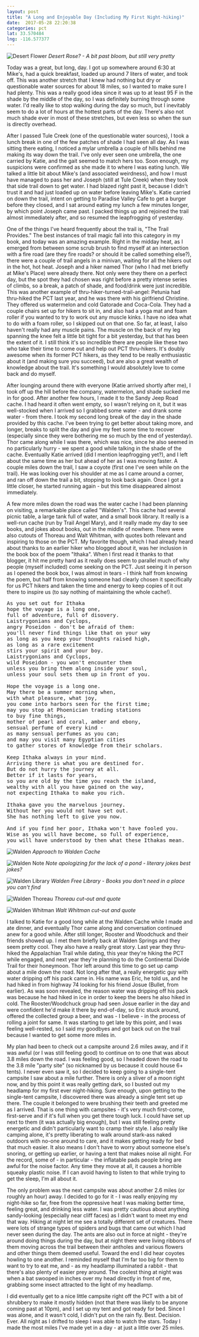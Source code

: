 ```yaml
---
layout: post
title: "A Long and Enjoyable Day (Including My First Night-hiking)"
date:  2017-05-28 22:20:38
categories: pct
lat: 33.570484
lng: -116.577377
---
```

![Desert Flower](/assets/img/posts/0528_flower.jpg)
*Desert Rose? - A bit past bloom, but still very pretty*

Today was a great, but long, day.  I got up somewhere around 6:30 at Mike's, had a quick breakfast, loaded up around 7 liters of water, and took off.  This was another stretch that I knew had nothing but dry or questionable water sources  for about 18 miles, so I wanted to make sure I had plenty.  This was a really good idea since it was up to at least 95 F in the shade by the middle of the day, so I was definitely burning through some water.  I'd really like to stop walking during the day so much, but I inevitably seem to do a lot of hours at the hottest parts of the day.  There's also not much shade ever in most of these stretches, but even less so when the sun is directly overhead.

After I passed Tule Creek (one of the questionable water sources), I took a lunch break in one of the few patches of shade I had seen all day.  As I was sitting there eating, I noticed a mylar umbrella a couple of hills behind me making its way down the trail.  I've only ever seen one umbrella, the one carried by Katie, and the gait seemed to match hers too.  Soon enough, my suspicions were confirmed as she made it to where I was eating lunch.  We talked a little bit about Mike's (and associated weirdness), and how I must have managed to pass her and Joseph (still at Tule Creek) when they took that side trail down to get water.  I had blazed right past it, because I didn't trust it and had just loaded up on water before leaving Mike's.  Katie carried on down the trail, intent on getting to Paradise Valley Cafe to get a burger before they closed, and I sat around eating my lunch a few minutes longer, by which point Joseph came past.  I packed things up and rejoined the trail almost immediately after, and so resumed the leapfrogging of yesterday.

One of the things I've heard frequently about the trail is, "The Trail Provides."  The best instances of trail magic fall into this category in my book, and today was an amazing example.  Right in the midday heat, as I emerged from between some scrub brush to find myself at an intersection with a fire road (are they fire roads? or should it be called something else?), there were a couple of trail angels in a minivan, waiting for all the hikers out in the hot, hot heat.  Joseph and a hiker named Thor (who I had met briefly at Mike's Place) were already there.  Not only were they there on a perfect day, but the spot they had chosen was right before a pretty intense series of climbs, so a break, a patch of shade, and food/drink were just incredible.  This was another example of thru-hiker-turned-trail-angel: Petunia had thru-hiked the PCT last year, and he was there with his girlfriend Christine.  They offered us watermelon and cold Gatorade and Coca-Cola.  They had a couple chairs set up for hikers to sit in, and also had a yoga mat and foam roller if you wanted to try to work out any muscle kinks.  I have no idea what to do with a foam roller, so I skipped out on that one.  So far, at least, I also haven't really had any muscle pains.  The muscle on the back of my leg spanning the knee felt a little bit tight for a bit yesterday, but that has been the extent of it.  I still think it's so incredible there are people like these two who take their time to come out and help out PCT thru-hikers.  It's doubly awesome when its former PCT hikers, as they tend to be really enthusiastic about it (and making sure you succeed), but are also a great wealth of knowledge about the trail.  It's something I would absolutely love to come back and do myself.

After lounging around there with everyone (Katie arrived shortly after me), I took off up the hill before the company, watermelon, and shade sucked me in for good.  After another few hours, I made it to the Sandy Jeep Road cache.  I had heard it often went empty, so I wasn't relying on it, but it was well-stocked when I arrived so I grabbed some water - and drank some water - from there.  I took my second long break of the day in the shade provided by this cache.  I've been trying to get better about taking more, and longer, breaks to split the day and give my feet some time to recover (especially since they were bothering me so much by the end of yesterday).  Thor came along while I was there, which was nice, since he also seemed in no particularly hurry - we spent a good while talking in the shade of the cache.  Eventually Katie arrived (did I mention leapfrogging yet?), and I left about the same time as her but ahead of her as I was moving faster.  A couple miles down the trail, I saw a coyote (first one I've seen while on the trail).  He was looking over his shoulder at me as I came around a corner, and ran off down the trail a bit, stopping to look back again.  Once I got a little closer, he started running again - but this time disappeared almost immediately.

A few more miles down the road was the water cache I had been planning on visiting, a remarkable place called "Walden's".  This cache had several picnic table, a large tank full of water, and a small book library.  It really is a well-run cache (run by Trail Angel Mary), and it really made my day to see books, and jokes about books, out in the middle of nowhere.  There were also cutouts of Thoreau and Walt Whitman, with quotes both relevant and inspiring to those on the PCT.  My favorite though, which I had already heard about thanks to an earlier hiker who blogged about it, was her inclusion in the book box of the poem "Ithaka".  When I first read it thanks to that blogger, it hit me pretty hard as it really does seem to parallel much of why people (myself included) come seeking on the PCT.  Just seeing it in person as I opened the book box, I was almost in tears - I think half from knowing the poem, but half from knowing someone had clearly chosen it specifically for us PCT hikers and taken the time and energy to keep copies of it out there to inspire us (to say nothing of maintaining the whole cache!).

<pre>As you set out for Ithaka
hope the voyage is a long one,
full of adventure, full of disovery.
Laistrygonians and Cyclops,
angry Poseidon - don't be afraid of them:
you'll never find things like that on your way
as long as you keep your thoughts raised high,
as long as a rare excitement
stirs your spirit and your boy.
Laistrygonians and Cyclops,
wild Poseidon - you won't encounter them
unless you bring them along inside your soul,
unless your soul sets them up in front of you.

Hope the voyage is a long one.
May there be a summer morning when,
with what pleasure, what joy,
you come into harbors seen for the first time;
may you stop at Phoenician trading stations
to buy fine things,
mother of pearl and coral, amber and ebony,
sensual perfume of every kind -
as many sensual perfumes as you can;
and may you visit many Egyptian cities
to gather stores of knowledge from their scholars.

Keep Ithaka always in your mind.
Arriving there is what you are destined for.
But do not hurry the journey at all.
Better if it lasts for years,
so you are old by the time you reach the island,
wealthy with all you have gained on the way,
not expecting Ithaka to make you rich.

Ithaka gave you the marvelous journey.
Without her you would not have set out.
She has nothing left to give you now.

And if you find her poor, Ithaka won't have fooled you.
Wise as you will have become, so full of experience,
you will have understood by then what these Ithakas mean.
</pre>

![Walden](/assets/img/posts/0528_walden.jpg)
*Approach to Walden Cache*

![Walden Note](/assets/img/posts/0528_walden2.jpg)
*Note apologizing for the lack of a pond - literary jokes best jokes?*

![Walden Library](/assets/img/posts/0528_walden3.jpg)
*Walden Free Library - Books you don't need in a place you can't find*

![Walden Thoreau](/assets/img/posts/0528_walden4.jpg)
*Thoreau cut-out and quote*

![Walden Whitman](/assets/img/posts/0528_walden5.jpg)
*Walt Whitman cut-out and quote*

I talked to Katie for a good long while at the Walden Cache while I made and ate dinner, and eventually Thor came along and conversation continued anew for a good while.  After still longer, Rooster and Woodchuck and their friends showed up.  I met them briefly back at Walden Springs and they seem pretty cool.  They also have a really great story.  Last year they thru-hiked the Appalachian Trail while dating, this year they're hiking the PCT while engaged, and next year they're planning to do the Continental Divide Trail for their honeymoon.  Thor left around this time to go set up camp about a mile down the road.  Not long after that, a really energetic guy with water dripping off his pack came in.  His name was Eric, he told us, and he had hiked in from highway 74 looking for his friend Josue (Bullet, from earlier).  As was soon revealed, the reason water was dripping off his pack was because he had hiked in ice in order to keep the beers he also hiked in cold.  The Rooster/Woodchuck group had seen Josue earlier in the day and were confident he'd make it there by end-of-day, so Eric stuck around, offered the collected group a beer, and was - I believe - in the process of rolling a joint for same.  It was starting to get late by this point, and I was feeling well-rested, so I said my goodbyes and got back out on the trail because I wanted to get some more miles in.

My plan had been to check out a campsite around 2.6 miles away, and if it was awful (or I was still feeling good) to continue on to one that was about 3.8 miles down the road.  I was feeling good, so I headed down the road to the 3.8 mile "party site" (so nicknamed by us because it could house 6+ tents).  I never even saw it, so I decided to keep going to a single-tent campsite I saw about a mile further.  There is only a sliver of a moon right now, and by this point it was really getting dark, so I busted out my headlamp for my first ever night-hiking.  Sure enough, upon getting to the single-tent campsite, I discovered there was already a single tent set up there.  The couple it belonged to were brushing their teeth and greeted me as I arrived.  That is one thing with campsites - it's very much first-come, first-serve and if it's full when you get there tough luck.  I could have set up next to them (it was actually big enough), but I was still feeling pretty energetic and didn't particularly want to cramp their style.  I also really like camping alone, it's pretty liberating to walk around stark-ass naked outdoors with no-one around to care, and it makes getting ready for bed that much easier.  It also means I don't have to worry about someone else's snoring, or getting up earlier, or having a tent that makes noise all night.  For the record, some of - in particular - the inflatable pads people bring are awful for the noise factor.  Any time they move at all, it causes a horrible squeaky plastic noise.  If I can avoid having to listen to that while trying to get the sleep, I'm all about it.

The only problem was the next campsite was about another 2.6 miles (or roughly an hour) away.  I decided to go for it - I was really enjoying my night-hike so far, free from the oppressive heat I was making better time, feeling great, and drinking less water.  I was pretty cautious about anything sandy-looking (especially near cliff faces) as I didn't want to meet my end that way.  Hiking at night let me see a totally different set of creatures.  There were lots of strange types of spiders and bugs that came out which I had never seen during the day.  The ants are also out in force at night - they're around doing things during the day, but at night there were living ribbons of them moving across the trail between their antholes and various flowers and other things them deemed useful.  Toward the end I did hear coyotes howling to one another.  I reminded myself that I'm far too big for them to want to try to eat me, and - as my headlamp illuminated a rabbit - that there's also plenty of easier prey around.  The coolest thing at night was when a bat swooped in inches over my head directly in front of me, grabbing some insect attracted to the light of my headlamp.  

I did eventually get to a nice little campsite right off the PCT with a bit of shrubbery to make it mostly hidden (not that there was likely to be anyone coming past at 10pm), and I set up my tent and got ready for bed.  Since I was alone, and it wasn't cold, I didn't put on the rain fly.  Best. Decision. Ever.  All night as I drifted to sleep I was able to watch the stars.  Today I made the most miles I've made yet in a day - at just a little over 25 miles.
